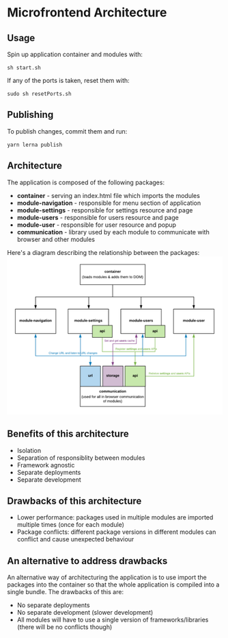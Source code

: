 # Microfrontend Architecture

## Usage
Spin up application container and modules with:
```
sh start.sh
```

If any of the ports is taken, reset them with:
```
sudo sh resetPorts.sh
```

## Publishing
To publish changes, commit them and run:
```
yarn lerna publish
```

## Architecture
The application is composed of the following packages:
- **container** - serving an index.html file which imports the modules
- **module-navigation** - responsible for menu section of application
- **module-settings** - responsible for settings resource and page
- **module-users** - responsible for users resource and page
- **module-user** - responsible for user resource and popup
- **communication** - library used by each module to communicate with browser and other modules 

Here's a diagram describing the relationship between the packages:
![Architecture diagram](.github/images/architecture-diagram.png?raw=true)

## Benefits of this architecture
- Isolation
- Separation of responsiblity between modules
- Framework agnostic
- Separate deployments
- Separate development

## Drawbacks of this architecture
- Lower performance: packages used in multiple modules are imported multiple times (once for each module)
- Package conflicts: different package versions in different modules can conflict and cause unexpected behaviour

## An alternative to address drawbacks
An alternative way of architecturing the application is to use import the packages into the container so that the whole application is compiled into a single bundle. The drawbacks of this are:
- No separate deployments
- No separate development (slower development)
- All modules will have to use a single version of frameworks/libraries (there will be no conflicts though)
